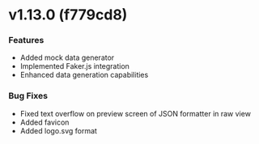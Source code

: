 # v1.13.0 (f779cd8)

### Features
- Added mock data generator
- Implemented Faker.js integration
- Enhanced data generation capabilities

### Bug Fixes
- Fixed text overflow on preview screen of JSON formatter in raw view
- Added favicon
- Added logo.svg format